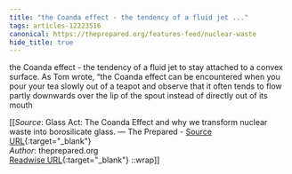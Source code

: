 ```yaml
---
title: "the Coanda effect - the tendency of a fluid jet ..."
tags: articles-12223516
canonical: https://theprepared.org/features-feed/nuclear-waste
hide_title: true
---
```


the Coanda effect - the tendency of a fluid jet to stay attached to a convex surface. As Tom wrote, “the Coanda effect can be encountered when you pour your tea slowly out of a teapot and observe that it often tends to flow partly downwards over the lip of the spout instead of directly out of its mouth


[[_Source_: Glass Act: The Coanda Effect and why we transform nuclear waste into borosilicate glass. — The Prepared - [Source URL](https://theprepared.org/features-feed/nuclear-waste){:target="_blank"}<br>
_Author_: theprepared.org<br>
[Readwise URL](https://readwise.io/open/257349190){:target="_blank"}
::wrap]]